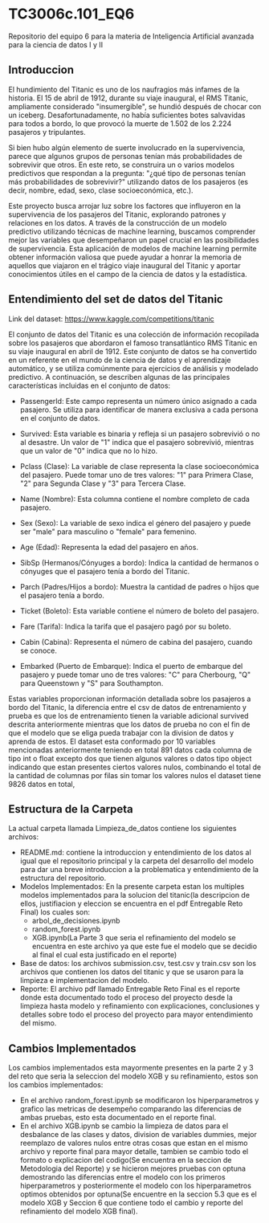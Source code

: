 # TC3006c.101_EQ6
Repositorio del equipo 6 para la materia de Inteligencia Artificial avanzada para la ciencia de datos I y II
## Introduccion
El hundimiento del Titanic es uno de los naufragios más infames de la historia. El 15 de abril de 1912, durante su viaje inaugural, el RMS Titanic, ampliamente considerado "insumergible", se hundió después de chocar con un iceberg. Desafortunadamente, no había suficientes botes salvavidas para todos a bordo, lo que provocó la muerte de 1.502 de los 2.224 pasajeros y tripulantes.

Si bien hubo algún elemento de suerte involucrado en la supervivencia, parece que algunos grupos de personas tenían más probabilidades de sobrevivir que otros. En este reto, se construira un o varios modelos predictivos que respondan a la pregunta: "¿qué tipo de personas tenían más probabilidades de sobrevivir?" utilizando datos de los pasajeros (es decir, nombre, edad, sexo, clase socioeconómica, etc.).

Este proyecto busca arrojar luz sobre los factores que influyeron en la supervivencia de los pasajeros del Titanic, explorando patrones y relaciones en los datos. A través de la construcción de un modelo predictivo utilizando técnicas de machine learning, buscamos comprender mejor las variables que desempeñaron un papel crucial en las posibilidades de supervivencia. Esta aplicación de modelos de machine learning permite obtener información valiosa que puede ayudar a honrar la memoria de aquellos que viajaron en el trágico viaje inaugural del Titanic y aportar conocimientos útiles en el campo de la ciencia de datos y la estadística.
## Entendimiento del set de datos del Titanic

Link del dataset: https://www.kaggle.com/competitions/titanic 

El conjunto de datos del Titanic es una colección de información recopilada sobre los pasajeros que abordaron el famoso transatlántico RMS Titanic en su viaje inaugural en abril de 1912. Este conjunto de datos se ha convertido en un referente en el mundo de la ciencia de datos y el aprendizaje automático, y se utiliza comúnmente para ejercicios de análisis y modelado predictivo. A continuación, se describen algunas de las principales características incluidas en el conjunto de datos:

- PassengerId: Este campo representa un número único asignado a cada pasajero. Se utiliza para identificar de manera exclusiva a cada persona en el conjunto de datos.

- Survived: Esta variable es binaria y refleja si un pasajero sobrevivió o no al desastre. Un valor de "1" indica que el pasajero sobrevivió, mientras que un valor de "0" indica que no lo hizo.

- Pclass (Clase): La variable de clase representa la clase socioeconómica del pasajero. Puede tomar uno de tres valores: "1" para Primera Clase, "2" para Segunda Clase y "3" para Tercera Clase.

- Name (Nombre): Esta columna contiene el nombre completo de cada pasajero.

- Sex (Sexo): La variable de sexo indica el género del pasajero y puede ser "male" para masculino o "female" para femenino.

- Age (Edad): Representa la edad del pasajero en años.

- SibSp (Hermanos/Cónyuges a bordo): Indica la cantidad de hermanos o cónyuges que el pasajero tenía a bordo del Titanic.

- Parch (Padres/Hijos a bordo): Muestra la cantidad de padres o hijos que el pasajero tenía a bordo.

- Ticket (Boleto): Esta variable contiene el número de boleto del pasajero.

- Fare (Tarifa): Indica la tarifa que el pasajero pagó por su boleto.

- Cabin (Cabina): Representa el número de cabina del pasajero, cuando se conoce.

- Embarked (Puerto de Embarque): Indica el puerto de embarque del pasajero y puede tomar uno de tres valores: "C" para Cherbourg, "Q" para Queenstown y "S" para Southampton.

Estas variables proporcionan información detallada sobre los pasajeros a bordo del Titanic, la diferencia entre el csv de datos de entrenamiento y prueba es que los de entrenamiento tienen la variable adicional survived descrita anteriormente mientras que los datos de prueba no con el fin de que el modelo que se eliga pueda trabajar con la division de datos y aprenda de estos. 
El dataset esta conformado por 10 variables mencionadas anteriormente teniendo en total 891 datos cada columna de tipo int o float excepto dos que tienen algunos valores o datos tipo object indicando que estan presentes ciertos valores nulos, combinando el total de la cantidad de columnas por filas sin tomar los valores nulos el dataset tiene 9826 datos en total,
## Estructura de la Carpeta 
La actual carpeta llamada Limpieza_de_datos contiene los siguientes archivos: 
- README.md: contiene la introduccion y entendimiento de los datos al igual que el repositorio principal y la carpeta del desarrollo del modelo para dar una breve introduccion a la problematica y entendimiento de la estructura del repositorio.
- Modelos Implementados: En la presente carpeta estan los multiples modelos implementados para la solucion del titanic(la descripcion de ellos, justifiacion y eleccion se encuentra en el pdf Entregable Reto Final) los cuales son:
    - arbol_de_decisiones.ipynb
    - random_forest.ipynb
    - XGB.ipynb(La Parte 3 que seria el refinamiento del modelo se encuentra en este archivo ya que este fue el modelo que se decidio al final el cual esta justificado en el reporte)
- Base de datos: los archivos submission.csv, test.csv y train.csv son los archivos que contienen los datos del titanic y que se usaron para la limpieza e implementacion del modelo.
- Reporte: El archivo pdf llamado Entregable Reto Final es el reporte donde esta documentado todo el proceso del proyecto desde la limpieza hasta modelo y refinamiento con explicaciones, conclusiones y detalles sobre todo el proceso del proyecto para mayor entendimiento del mismo.

## Cambios Implementados
Los cambios implementados esta mayormente presentes en la parte 2 y 3 del reto que seria la seleccion del modelo XGB y su refinamiento, estos son los cambios implementados:
- En el archivo random_forest.ipynb se modificaron los hiperparametros y grafico las metricas de desempeño comparando las diferencias de ambas pruebas, esto esta documentado en el reporte final.
- En el archivo XGB.ipynb se cambio la limpieza de datos para el desbalance de las clases y datos, division de variables dummies, mejor reemplazo de valores nulos entre otras cosas que estan en el mismo archivo y reporte final para mayor detalle, tambien se cambio todo el formato o explicacion del codigo(Se encuentra en la seccion de Metodologia del Reporte) y se hicieron mejores pruebas con optuna demostrando las diferencias entre el modelo con los primeros hiperparametros y  posteriormente el modelo con los hiperparametros optimos obtenidos por optuna(Se encuentre en la seccion 5.3 que es el modelo XGB y Seccion 6 que contiene todo el cambio y reporte del refinamiento del modelo XGB final).



